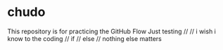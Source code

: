# chudo
This repository is for practicing the GitHub Flow
Just testing //
// i wish i know to the coding //
if // else // nothing else matters 
